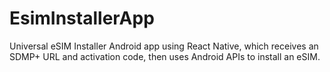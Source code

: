 # EsimInstallerApp
Universal eSIM Installer Android app using React Native, which receives an SDMP+ URL and activation code, then uses Android APIs to install an eSIM.
